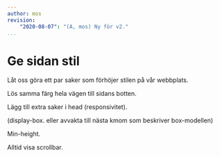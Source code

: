 ```yaml
---
author: mos
revision:
    "2020-08-07": "(A, mos) Ny för v2."
...
```

Ge sidan stil
==================================

Låt oss göra ett par saker som förhöjer stilen på vår webbplats.

<!--more-->

Lös samma färg hela vägen till sidans botten.

Lägg till extra saker i head (responsivitet).

(display-box. eller avvakta till nästa kmom som beskriver box-modellen)

Min-height.

Alltid visa scrollbar.

